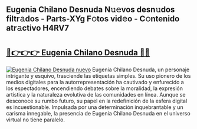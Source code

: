 ## Eugenia Chilano Desnuda N𝚞𝚎vos desn𝚞dos filtr𝚊dos - Parts-XYg F𝚘tos vid𝚎o - C𝚘ntenido atr𝚊ctivo H4RV7

# <h2><a href="http://mb5nh2.tromn.icu/?c=Eugenia+Chilano+Desnuda">🔗👉👉👉 Eugenia Chilano Desnuda 🔗🔗</a></h2>

[![Eugenia Chilano Desnuda nuevo](https://i.imgur.com/pEAQMta.gif)](http://mb5nh2.tromn.icu/?c=Eugenia+Chilano+Desnuda)
Eugenia Chilano Desnuda, un personaje intrigante y esquivo, trasciende las etiquetas simples. Su uso pionero de los medios digitales para la autorrepresentación ha cautivado y enfurecido a los espectadores, encendiendo debates sobre la moralidad, la expresión artística y la naturaleza evolutiva de las comunidades en línea. Aunque se desconoce su rumbo futuro, su papel en la redefinición de la esfera digital es incuestionable. Impulsada por una determinación inquebrantable y un carisma innegable, la presencia de Eugenia Chilano Desnuda en el universo virtual no tiene paralelo.
